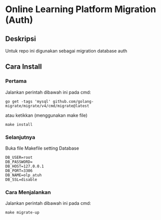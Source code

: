 # Online Learning Platform Migration (Auth)
## Deskripsi
Untuk repo ini digunakan sebagai migration database auth

## Cara Install
### Pertama 
Jalankan perintah dibawah ini pada cmd:

	go get -tags 'mysql' github.com/golang-migrate/migrate/v4/cmd/migrate@latest
	
atau ketikkan (menggunakan make file)

    make install

### Selanjutnya
Buka file Makefile setting Database

    DB_USER=root
    DB_PASSWORD=
    DB_HOST=127.0.0.1
    DB_PORT=3306
    DB_NAME=olp_atuh
    DB_SSL=disable



### Cara Menjalankan
Jalankan perintah dibawah ini pada cmd:
    
    make migrate-up

